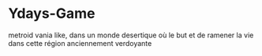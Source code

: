 # Ydays-Game
metroid vania like, dans un monde desertique où le but et de ramener la vie dans cette région anciennement verdoyante
